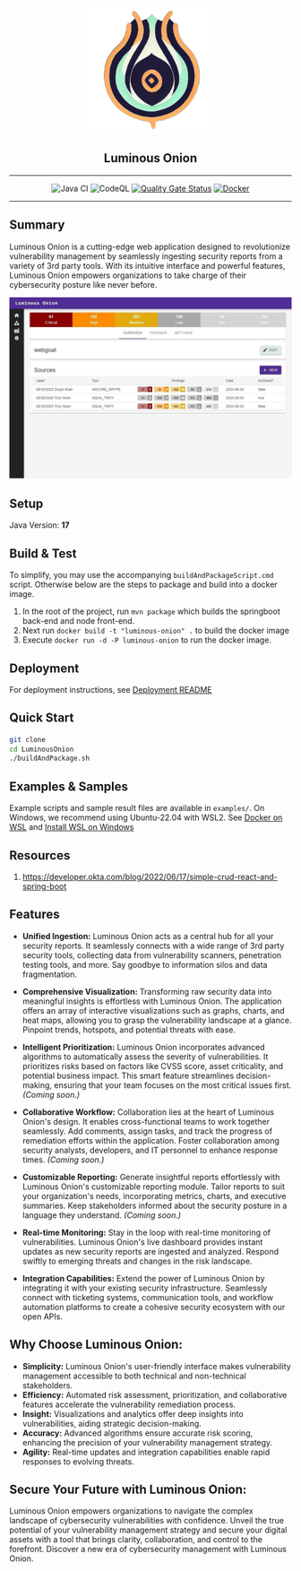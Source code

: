 <p align="center" width="100%">
<img alt="luminous onion logo" src ="docs/static/images/luminous-onion-logo.png" height="225"/>

<h2 align="center">Luminous Onion </h2>
</p>

---

<div align="center">

![Java CI](https://github.com/zkarpinski/Luminous-Onion/actions/workflows/maven.yml/badge.svg)
![CodeQL](https://github.com/zkarpinski/Luminous-Onion/actions/workflows/codeql.yml/badge.svg)
[![Quality Gate Status](https://sonarcloud.io/api/project_badges/measure?project=zkarpinski_Luminous-Onion&metric=alert_status)](https://sonarcloud.io/summary/new_code?id=zkarpinski_Luminous-Onion)
[![Docker](https://img.shields.io/badge/Docker-Latest-blue)](https://hub.docker.com/r/zkarpinski/luminous-onion/tags)
</div>

---

## Summary
Luminous Onion is a cutting-edge web application designed to revolutionize vulnerability management by seamlessly ingesting security reports from a variety of 3rd party tools. With its intuitive interface and powerful features, Luminous Onion empowers organizations to take charge of their cybersecurity posture like never before.

![Luminous Onion Screenshot](docs/static/images/product_view_with_scans.jpg)



## Setup
Java Version: **17**

## Build & Test
To simplify, you may use the accompanying `buildAndPackageScript.cmd` script. Otherwise below are the steps to package and build into a docker image.
1. In the root of the project, run `mvn package` which builds the springboot back-end and node front-end.
2. Next run `docker build -t "luminous-onion" .` to build the docker image
3. Execute `docker run -d -P luminous-onion` to run the docker image.

## Deployment
For deployment instructions, see [Deployment README](deployment/terraform/README.md)

## Quick Start
```sh
git clone
cd LuminousOnion
./buildAndPackage.sh
```

## Examples & Samples
Example scripts and sample result files are available in `examples/`. On Windows, we recommend using Ubuntu-22.04 with WSL2. See [Docker on WSL](https://docs.docker.com/desktop/wsl/) and [Install WSL on Windows](https://docs.docker.com/desktop/wsl/)

## Resources
1. https://developer.okta.com/blog/2022/06/17/simple-crud-react-and-spring-boot


## Features
* **Unified Ingestion:** Luminous Onion acts as a central hub for all your security reports. It seamlessly connects with a wide range of 3rd party security tools, collecting data from vulnerability scanners, penetration testing tools, and more. Say goodbye to information silos and data fragmentation.

* **Comprehensive Visualization:** Transforming raw security data into meaningful insights is effortless with Luminous Onion. The application offers an array of interactive visualizations such as graphs, charts, and heat maps, allowing you to grasp the vulnerability landscape at a glance. Pinpoint trends, hotspots, and potential threats with ease.

* **Intelligent Prioritization:** Luminous Onion incorporates advanced algorithms to automatically assess the severity of vulnerabilities. It prioritizes risks based on factors like CVSS score, asset criticality, and potential business impact. This smart feature streamlines decision-making, ensuring that your team focuses on the most critical issues first. _(Coming soon.)_

* **Collaborative Workflow:**  Collaboration lies at the heart of Luminous Onion's design. It enables cross-functional teams to work together seamlessly. Add comments, assign tasks, and track the progress of remediation efforts within the application. Foster collaboration among security analysts, developers, and IT personnel to enhance response times. _(Coming soon.)_

* **Customizable Reporting:** Generate insightful reports effortlessly with Luminous Onion's customizable reporting module. Tailor reports to suit your organization's needs, incorporating metrics, charts, and executive summaries. Keep stakeholders informed about the security posture in a language they understand. _(Coming soon.)_

* **Real-time Monitoring:** Stay in the loop with real-time monitoring of vulnerabilities. Luminous Onion's live dashboard provides instant updates as new security reports are ingested and analyzed. Respond swiftly to emerging threats and changes in the risk landscape.

* **Integration Capabilities:** Extend the power of Luminous Onion by integrating it with your existing security infrastructure. Seamlessly connect with ticketing systems, communication tools, and workflow automation platforms to create a cohesive security ecosystem with our open APIs.

## Why Choose Luminous Onion:

* **Simplicity:** Luminous Onion's user-friendly interface makes vulnerability management accessible to both technical and non-technical stakeholders.
* **Efficiency:** Automated risk assessment, prioritization, and collaborative features accelerate the vulnerability remediation process.
* **Insight:** Visualizations and analytics offer deep insights into vulnerabilities, aiding strategic decision-making.
* **Accuracy:** Advanced algorithms ensure accurate risk scoring, enhancing the precision of your vulnerability management strategy.
* **Agility:** Real-time updates and integration capabilities enable rapid responses to evolving threats.

## Secure Your Future with Luminous Onion:

Luminous Onion empowers organizations to navigate the complex landscape of cybersecurity vulnerabilities with confidence. Unveil the true potential of your vulnerability management strategy and secure your digital assets with a tool that brings clarity, collaboration, and control to the forefront. Discover a new era of cybersecurity management with Luminous Onion.